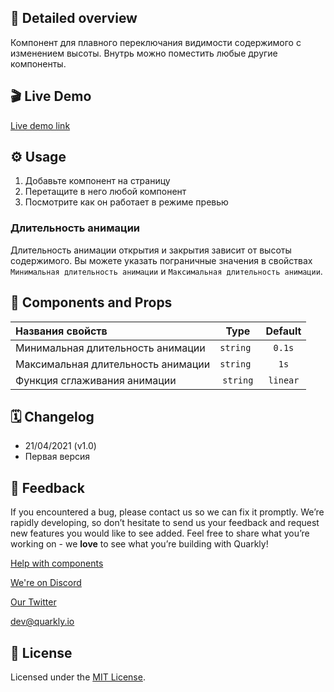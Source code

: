 ## 📖 Detailed overview

Компонент для плавного переключания видимости содержимого с изменением высоты.
Внутрь можно поместить любые другие компоненты.

## 🎬 Live Demo

[Live demo link](https://quarkly-catalog.netlify.app/collapse/)

## ⚙️ Usage

1.  Добавьте компонент на страницу
2.  Перетащите в него любой компонент
3.  Посмотрите как он работает в режиме превью

### Длительность анимации

Длительность анимации открытия и закрытия зависит от высоты содержимого.
Вы можете указать пограничные значения в свойствах `Минимальная длительность анимации` и `Максимальная длительность анимации`.

## 🧩 Components and Props

| Названия свойств                   |   Type    | Default  |
| :--------------------------------- | :-------: | :------: |
| Минимальная длительность анимации  | `string ` |  `0.1s`  |
| Максимальная длительность анимации | `string ` |   `1s`   |
| Функция сглаживания анимации       | `string`  | `linear` |

## 🗓 Changelog

-   21/04/2021 (v1.0)
-   Первая версия

## 📮 Feedback

If you encountered a bug, please contact us so we can fix it promptly. We’re rapidly developing, so don’t hesitate to send us your feedback and request new features you would like to see added. Feel free to share what you’re working on - we **love** to see what you’re building with Quarkly!

[Help with components](https://community.quarkly.io/c/requests/11)

[We're on Discord](https://discord.gg/f9KhSMGX)

[Our Twitter](https://twitter.com/quarklyapp)

[dev@quarkly.io](mailto:dev@quarkly.io)

## 📝 License

Licensed under the [MIT License](https://raw.githubusercontent.com/quarkly/community-kit/master/LICENSE).
